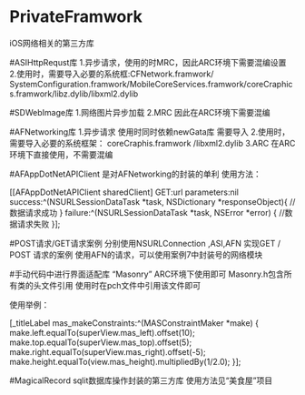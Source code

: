 # PrivateFramwork
iOS网络相关的第三方库

#ASIHttpRequst库
1.异步请求，使用的时MRC，因此ARC环境下需要混编设置
2.使用时，需要导入必要的系统框:CFNetwork.framwork/ SystemConfiguration.framwork/MobileCoreServices.framwork/coreCraphic
  s.framwork/libz.dylib/libxml2.dylib
  
#SDWebImage库
1.网络图片异步加载
2.MRC 因此在ARC环境下需要混编

#AFNetworking库
1.异步请求 使用时同时依赖newGata库  需要导入
2.使用时，需要导入必要的系统框架：   coreCraphis.framwork /libxml2.dylib
3.ARC  在ARC环境下直接使用，不需要混编

#AFAppDotNetAPIClient 是对AFNetworking的封装的单利 使用方法：

[[AFAppDotNetAPIClient sharedClient] GET:url parameters:nil success:^(NSURLSessionDataTask *task, NSDictionary *responseObject){
    //数据请求成功
} failure:^(NSURLSessionDataTask *task, NSError *error)
{
    //数据请求失败
}];

#POST请求/GET请求案例
分别使用NSURLConnection ,ASI,AFN 实现GET / POST 请求的案例
使用AFN的请求，可以使用案例7中封装号的网络模块



#手动代码中进行界面适配库 “Masonry”
ARC环境下使用即可 Masonry.h包含所有类的头文件引用 使用时在pch文件中引用该文件即可

使用举例：

[_titleLabel mas_makeConstraints:^(MASConstraintMaker *make) {
make.left.equalTo(superView.mas_left).offset(10);
make.top.equalTo(superView.mas_top).offset(5);
make.right.equalTo(superView.mas_right).offset(-5);
make.height.equalTo(view.mas_height).multipliedBy(1/2.0);
}];


#MagicalRecord sqlit数据库操作封装的第三方库 使用方法见“美食屋”项目
